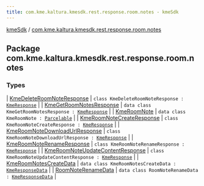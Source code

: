 ```yaml
---
title: com.kme.kaltura.kmesdk.rest.response.room.notes - kmeSdk
---
```


[kmeSdk](../index.html) / [com.kme.kaltura.kmesdk.rest.response.room.notes](./index.html)

## Package com.kme.kaltura.kmesdk.rest.response.room.notes

### Types

| [KmeDeleteRoomNoteResponse](-kme-delete-room-note-response/index.html) | `class KmeDeleteRoomNoteResponse : `[`KmeResponse`](../com.kme.kaltura.kmesdk.rest.response/-kme-response/index.html) |
| [KmeGetRoomNotesResponse](-kme-get-room-notes-response/index.html) | `data class KmeGetRoomNotesResponse : `[`KmeResponse`](../com.kme.kaltura.kmesdk.rest.response/-kme-response/index.html) |
| [KmeRoomNote](-kme-room-note/index.html) | `data class KmeRoomNote : `[`Parcelable`](https://developer.android.com/reference/android/os/Parcelable.html) |
| [KmeRoomNoteCreateResponse](-kme-room-note-create-response/index.html) | `class KmeRoomNoteCreateResponse : `[`KmeResponse`](../com.kme.kaltura.kmesdk.rest.response/-kme-response/index.html) |
| [KmeRoomNoteDownloadUrlResponse](-kme-room-note-download-url-response/index.html) | `class KmeRoomNoteDownloadUrlResponse : `[`KmeResponse`](../com.kme.kaltura.kmesdk.rest.response/-kme-response/index.html) |
| [KmeRoomNoteRenameResponse](-kme-room-note-rename-response/index.html) | `class KmeRoomNoteRenameResponse : `[`KmeResponse`](../com.kme.kaltura.kmesdk.rest.response/-kme-response/index.html) |
| [KmeRoomNoteUpdateContentResponse](-kme-room-note-update-content-response/index.html) | `class KmeRoomNoteUpdateContentResponse : `[`KmeResponse`](../com.kme.kaltura.kmesdk.rest.response/-kme-response/index.html) |
| [KmeRoomNotesCreateData](-kme-room-notes-create-data/index.html) | `data class KmeRoomNotesCreateData : `[`KmeResponseData`](../com.kme.kaltura.kmesdk.rest.response/-kme-response-data/index.html) |
| [RoomNoteRenameData](-room-note-rename-data/index.html) | `data class RoomNoteRenameData : `[`KmeResponseData`](../com.kme.kaltura.kmesdk.rest.response/-kme-response-data/index.html) |

